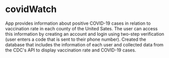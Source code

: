 # covidWatch
App provides information about positive COVID-19 cases in relation to vaccination rate in each county of the United Sates. The user can access this information by creating an account and login using two-step verification (user enters a code that is sent to their phone number). Created the database that includes the information of each user and collected data from the CDC's API to display vaccination rate and COVID-19 cases.  
